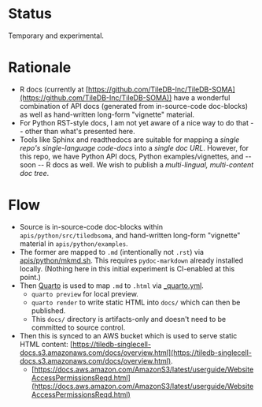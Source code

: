 # Status

Temporary and experimental.

# Rationale

* R docs (currently at [https://github.com/TileDB-Inc/TileDB-SOMA](https://github.com/TileDB-Inc/TileDB-SOMA)) have a wonderful combination of API docs (generated from in-source-code doc-blocks) as well as hand-written long-form "vignette" material.
* For Python RST-style docs, I am not yet aware of a nice way to do that -- other than what's presented here.
* Tools like Sphinx and readthedocs are suitable for mapping a _single repo's single-language code-docs_ into a _single doc URL_. However, for this repo, we have Python API docs, Python examples/vignettes, and -- soon -- R docs as well. We wish to publish a _multi-lingual, multi-content doc tree_.

# Flow

* Source is in-source-code doc-blocks within `apis/python/src/tiledbsoma`, and hand-written long-form "vignette" material in `apis/python/examples`.
* The former are mapped to `.md` (intentionally not `.rst`) via [apis/python/mkmd.sh](apis/python/mkmd.sh). This requires `pydoc-markdown` already installed locally. (Nothing here in this initial experiment is CI-enabled at this point.)
* Then [Quarto](https://quarto.org) is used to map `.md` to `.html` via [_quarto.yml](_quarto.yml).
  * `quarto preview` for local preview.
  * `quarto render` to write static HTML into `docs/` which can then be published.
  * This `docs/` directory is artifacts-only and doesn't need to be committed to source control.
* Then this is synced to an AWS bucket which is used to serve static HTML content: [https://tiledb-singlecell-docs.s3.amazonaws.com/docs/overview.html](https://tiledb-singlecell-docs.s3.amazonaws.com/docs/overview.html).
  * [https://docs.aws.amazon.com/AmazonS3/latest/userguide/WebsiteAccessPermissionsReqd.html](https://docs.aws.amazon.com/AmazonS3/latest/userguide/WebsiteAccessPermissionsReqd.html)
